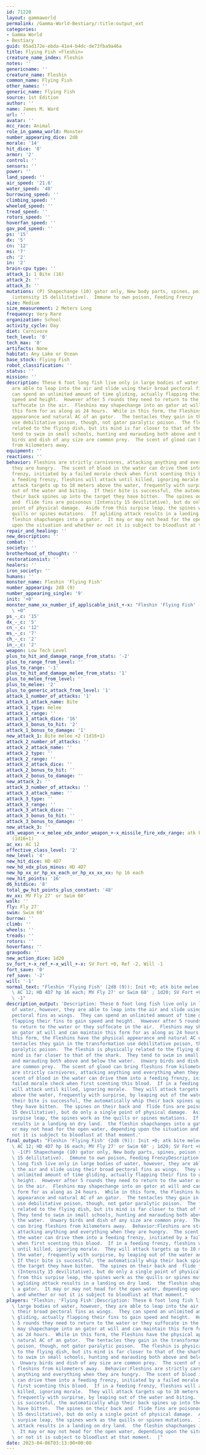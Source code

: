 ```yaml
---
id: 71220
layout: gammaworld
permalink: /Gamma-World-Bestiary/:title:output_ext
categories:
- Gamma World
- Bestiary
guid: 05ad172e-ebda-41e4-b4dc-de73fba9a46a
title: Flying Fish «Fleshin»
creature_name_index: Fleshin
notes: ''
genericname: ''
creature_name: Fleshin
common_name: Flying Fish
other_names: ''
generic_name: Flying Fish
source: 1st Edition
author: ''
name: James M. Ward
url: ''
avatar: ''
mcc_race: Animal
role_in_gamma_world: Monster
number_appearing_dice: 2d8
morale: '14'
hit_dice: '8'
armor: '2'
control: ''
sensors: ''
power: ''
land_speed: ''
air_speed: '21.6'
water_speed: '48'
burrowing_speed: ''
climbing_speed: ''
wheeled_speed: ''
tread_speed: ''
rotors_speed: ''
hoverfan_speed: ''
gav_pod_speed: ''
ps: '15'
dx: '5'
cn: '12'
ms: '7'
ch: '2'
in: '2'
brain-cpu type: ''
attack_1: 1 Bite (16)
attack_2: ''
attack_3: ''
mutations: (P) Shapechange (10) gator only, New body parts, spines, poison spines
  (intensity 15 delilitative).  Immune to own poison, Feeding Frenzy
size: Medium
size_measurement: 2 Meters Long
frequency: Very Rare
organization: School
activity_cycle: Day
diet: Carnivore
tech_level: '0'
tech_max: '0'
artifacts: None
habitat: Any Lake or Ocean
base_stock: Flying Fish
robot_classification: ''
status: ''
mission: ''
description: These 6 foot long fish live only in large bodies of water, however, they
  are able to leap into the air and slide using their broad pectoral fins as wings.  They
  can spend an unlimited amount of time gliding, actually flapping their fins to gain
  speed and height.  However after 5 rounds they need to return to the water or they
  suffocate in the air.  Fleshins may shapechange into an gator at will and can maintain
  this form for as along as 24 hours.  While in this form, the Fleshins have the physical
  appearance and natural AC of an gator.  The tentacles they gain in the transformation
  use debilitative poison, though, not gator paralytic poison.  The fleshin is physically
  related to the flying dish, but its mind is far closer to that of the shark.  They
  tend to swim in small schools, hunting and marauding both above and below the water.  Unwary
  birds and dish of any size are common prey.  The scent of glood can bring fleshins
  from kilometers away.
equipment: ''
reactions: ''
behavior: Fleshins are strictly carnivores, attacking anything and everything when
  they are hungry.  The scent of blood in the water can drive them into a feeding
  frenzy, initiated by a failed morale check when first scenting this blood.  If in
  a feeding frenzy, fleshins will attack until killed, ignoring morale.  They will
  attack targets up to 10 meters above the water, frequently with surpirse, by leaping
  out of the water and biting.  If their bite is successful, the automatically whip
  their back spines up into the target they have bitten.  The spines on their back
  and  flide fins are poisonous (Intensity 15 devilitative), but do only a single
  point of physical damage.  Aside from this surpise leap, the spines work as the
  quills or spines mutations.  If agliding attack results in a landing on dry land.  the
  fleshin shapchanges into a gator.  It may or may not head for the open water, depending
  upon the situation and whether or not it is subject to bloodlust at that moment.
repair_and_healing: ''
new_description: ''
combat: ''
society: ''
brotherhood_of_thought: ''
restorationsist: ''
healers: ''
iron_society: ''
humans: ''
monster_name: Fleshin 'Flying Fish'
number_appearing: 2d8 (9)
number_appearing_single: '9'
init: '+0'
monster_name_xx_number_if_applicable_init_+-x: "Fleshin 'Flying Fish' (2d8 (9)): Init\
  \ +0"
ps_-_c: '15'
dx_-_c: '5'
cn_-_c: '12'
ms_-_c: '7'
ch_-_c: '2'
in_-_c: '2'
weapon: Low Tech Level
plus_to_hit_and_damage_range_from_stats: '-2'
plus_to_range_from_level: ''
plus_to_range: '-1'
plus_to_hit_and_damage_melee_from_stats: '1'
plus_to_melee_from_level: ''
plus_to_melee: '2'
plus_to_generic_attack_from_level: '1'
attack_1_number_of_attacks: '1'
attack_1_attack_name: Bite
attack_1_type: melee
attack_1_range: ''
attack_1_attack_dice: '16'
attack_1_bonus_to_hit: '2'
attack_1_bonus_to_damage: '1'
new_attack_1: Bite melee +2 (1d16+1)
attack_2_number_of_attacks: ''
attack_2_attack_name: ''
attack_2_type: ''
attack_2_range: ''
attack_2_attack_dice: ''
attack_2_bonus_to_hit: ''
attack_2_bonus_to_damage: ''
new_attack_2: ''
attack_3_number_of_attacks: ''
attack_3_attack_name: ''
attack_3_type: ''
attack_3_range: ''
attack_3_attack_dice: ''
attack_3_bonus_to_hit: ''
attack_3_bonus_to_damage: ''
new_attack_3: ''
atk_weapon_+-x_melee_xdx_andor_weapon_+-x_missile_fire_xdx_range: atk bite melee +2
  (1d16+1)
ac_xx: AC 12
effective_class_level: '2'
new_level: '4'
new_hit_dice: HD 4D7
new_hd_xdx_plus_minus: HD 4D7
new_hp_xx_or_hp_xx_each_or_hp_xx_xx_xx: hp 16 each
new_hit_points: '16'
d6_hitdice: '8'
total_gw_hit_points_plus_constant: '48'
mv_xx: MV Fly 27' or Swim 60'
walk: ''
fly: Fly 27'
swim: Swim 60'
burrow: ''
climb: ''
wheels: ''
treads: ''
rotors: ''
hoverfans: ''
gravpods: ''
new_action_dice: 1d20
sv_fort_+-x_ref_+-x_will_+-x: SV Fort +0, Ref -2, Will -1
fort_save: '0'
ref_save: '-2'
will: '-1'
normal_text: "Fleshin 'Flying Fish' (2d8 (9)): Init +0; atk bite melee +2 (1d16+1);\
  \ AC 12; HD 4D7 hp 16 each; MV Fly 27' or Swim 60' ; 1d20; SV Fort +0, Ref -2, Will\
  \ -1"
description_output: 'Description: These 6 foot long fish live only in large bodies
  of water, however, they are able to leap into the air and slide using their broad
  pectoral fins as wings.  They can spend an unlimited amount of time gliding, actually
  flapping their fins to gain speed and height.  However after 5 rounds they need
  to return to the water or they suffocate in the air.  Fleshins may shapechange into
  an gator at will and can maintain this form for as along as 24 hours.  While in
  this form, the Fleshins have the physical appearance and natural AC of an gator.  The
  tentacles they gain in the transformation use debilitative poison, though, not gator
  paralytic poison.  The fleshin is physically related to the flying dish, but its
  mind is far closer to that of the shark.  They tend to swim in small schools, hunting
  and marauding both above and below the water.  Unwary birds and dish of any size
  are common prey.  The scent of glood can bring fleshins from kilometers away.  Behavior:Fleshins
  are strictly carnivores, attacking anything and everything when they are hungry.  The
  scent of blood in the water can drive them into a feeding frenzy, initiated by a
  failed morale check when first scenting this blood.  If in a feeding frenzy, fleshins
  will attack until killed, ignoring morale.  They will attack targets up to 10 meters
  above the water, frequently with surpirse, by leaping out of the water and biting.  If
  their bite is successful, the automatically whip their back spines up into the target
  they have bitten.  The spines on their back and  flide fins are poisonous (Intensity
  15 devilitative), but do only a single point of physical damage.  Aside from this
  surpise leap, the spines work as the quills or spines mutations.  If agliding attack
  results in a landing on dry land.  the fleshin shapchanges into a gator.  It may
  or may not head for the open water, depending upon the situation and whether or
  not it is subject to bloodlust at that moment.'
final_output: "Fleshin 'Flying Fish' (2d8 (9)): Init +0; atk bite melee +2 (1d16+1);\
  \ AC 12; HD 4D7 hp 16 each; MV Fly 27' or Swim 60' ; 1d20; SV Fort +0, Ref -2, Will\
  \ -1(P) Shapechange (10) gator only, New body parts, spines, poison spines (intensity\
  \ 15 delilitative).  Immune to own poison, Feeding FrenzyDescription: These 6 foot\
  \ long fish live only in large bodies of water, however, they are able to leap into\
  \ the air and slide using their broad pectoral fins as wings.  They can spend an\
  \ unlimited amount of time gliding, actually flapping their fins to gain speed and\
  \ height.  However after 5 rounds they need to return to the water or they suffocate\
  \ in the air.  Fleshins may shapechange into an gator at will and can maintain this\
  \ form for as along as 24 hours.  While in this form, the Fleshins have the physical\
  \ appearance and natural AC of an gator.  The tentacles they gain in the transformation\
  \ use debilitative poison, though, not gator paralytic poison.  The fleshin is physically\
  \ related to the flying dish, but its mind is far closer to that of the shark. \
  \ They tend to swim in small schools, hunting and marauding both above and below\
  \ the water.  Unwary birds and dish of any size are common prey.  The scent of glood\
  \ can bring fleshins from kilometers away.  Behavior:Fleshins are strictly carnivores,\
  \ attacking anything and everything when they are hungry.  The scent of blood in\
  \ the water can drive them into a feeding frenzy, initiated by a failed morale check\
  \ when first scenting this blood.  If in a feeding frenzy, fleshins will attack\
  \ until killed, ignoring morale.  They will attack targets up to 10 meters above\
  \ the water, frequently with surpirse, by leaping out of the water and biting. \
  \ If their bite is successful, the automatically whip their back spines up into\
  \ the target they have bitten.  The spines on their back and  flide fins are poisonous\
  \ (Intensity 15 devilitative), but do only a single point of physical damage.  Aside\
  \ from this surpise leap, the spines work as the quills or spines mutations.  If\
  \ agliding attack results in a landing on dry land.  the fleshin shapchanges into\
  \ a gator.  It may or may not head for the open water, depending upon the situation\
  \ and whether or not it is subject to bloodlust at that moment."
players: "Fleshin; 'Flying Fish';Description: These 6 foot long fish live only in\
  \ large bodies of water, however, they are able to leap into the air and slide using\
  \ their broad pectoral fins as wings.  They can spend an unlimited amount of time\
  \ gliding, actually flapping their fins to gain speed and height.  However after\
  \ 5 rounds they need to return to the water or they suffocate in the air.  Fleshins\
  \ may shapechange into an gator at will and can maintain this form for as along\
  \ as 24 hours.  While in this form, the Fleshins have the physical appearance and\
  \ natural AC of an gator.  The tentacles they gain in the transformation use debilitative\
  \ poison, though, not gator paralytic poison.  The fleshin is physically related\
  \ to the flying dish, but its mind is far closer to that of the shark.  They tend\
  \ to swim in small schools, hunting and marauding both above and below the water.\
  \  Unwary birds and dish of any size are common prey.  The scent of glood can bring\
  \ fleshins from kilometers away.  Behavior:Fleshins are strictly carnivores, attacking\
  \ anything and everything when they are hungry.  The scent of blood in the water\
  \ can drive them into a feeding frenzy, initiated by a failed morale check when\
  \ first scenting this blood.  If in a feeding frenzy, fleshins will attack until\
  \ killed, ignoring morale.  They will attack targets up to 10 meters above the water,\
  \ frequently with surpirse, by leaping out of the water and biting.  If their bite\
  \ is successful, the automatically whip their back spines up into the target they\
  \ have bitten.  The spines on their back and  flide fins are poisonous (Intensity\
  \ 15 devilitative), but do only a single point of physical damage.  Aside from this\
  \ surpise leap, the spines work as the quills or spines mutations.  If agliding\
  \ attack results in a landing on dry land.  the fleshin shapchanges into a gator.\
  \  It may or may not head for the open water, depending upon the situation and whether\
  \ or not it is subject to bloodlust at that moment.  |"
date: 2023-04-06T03:13:00+00:00
---
```

</br>
